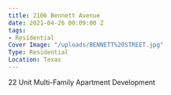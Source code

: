 ```yaml
---
title: 2106 Bennett Avenue
date: 2021-04-26 00:09:00 Z
tags:
- Residential
Cover Image: "/uploads/BENNETT%20STREET.jpg"
Type: Residential
Location: Texas
---
```


22 Unit Multi-Family Apartment Development


